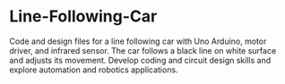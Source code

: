 # Line-Following-Car
Code and design files for a line following car with Uno Arduino, motor driver, and infrared sensor. The car follows a black line on white surface and adjusts its movement. Develop coding and circuit design skills and explore automation and robotics applications.
